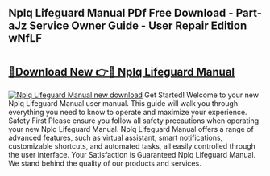 ## Nplq Lifeguard Manual PDf Free Download - Part-aJz Service Owner Guide - User Repair Edition wNfLF

# <h2><a href="http://cf11240.oget.top/?id=Nplq+Lifeguard+Manual">🔗Download New 👉🔴 Nplq Lifeguard Manual</a></h2>

[![Nplq Lifeguard Manual new download](https://i.imgur.com/5g1atiW.png)](http://cf11240.oget.top/?id=Nplq+Lifeguard+Manual)
Get Started! Welcome to your new Nplq Lifeguard Manual user manual. This guide will walk you through everything you need to know to operate and maximize your experience. Safety First Please ensure you follow all safety precautions when operating your new Nplq Lifeguard Manual. Nplq Lifeguard Manual offers a range of advanced features, such as virtual assistant, smart notifications, customizable shortcuts, and automated tasks, all easily controlled through the user interface. Your Satisfaction is Guaranteed Nplq Lifeguard Manual. We stand behind the quality of our products and services.
